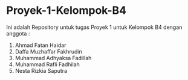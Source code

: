 # Proyek-1-Kelompok-B4

Ini adalah Repository untuk tugas Proyek 1 untuk Kelompok B4 dengan anggota :

1. Ahmad Fatan Haidar
2. Daffa Muzhaffar Fakhrudin
3. Muhammad Adhyaksa Fadillah
4. Muhammad Rafli Fadhilah
5. Nesta Rizkia Saputra 
